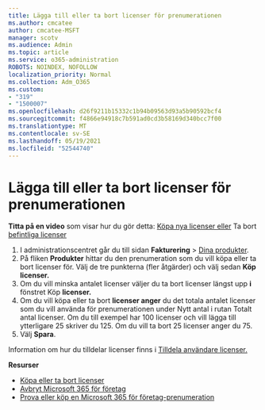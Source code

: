 ```yaml
---
title: Lägga till eller ta bort licenser för prenumerationen
ms.author: cmcatee
author: cmcatee-MSFT
manager: scotv
ms.audience: Admin
ms.topic: article
ms.service: o365-administration
ROBOTS: NOINDEX, NOFOLLOW
localization_priority: Normal
ms.collection: Adm_O365
ms.custom:
- "319"
- "1500007"
ms.openlocfilehash: d26f9211b15332c1b94b09563d93a5b90592bcf4
ms.sourcegitcommit: f4866e94918c7b591ad0cd3b58169d340bcc7f00
ms.translationtype: MT
ms.contentlocale: sv-SE
ms.lasthandoff: 05/19/2021
ms.locfileid: "52544740"
---
```

# <a name="add-or-remove-licenses-for-your-subscription"></a>Lägga till eller ta bort licenser för prenumerationen

**Titta på en video** som visar hur du gör detta: [Köpa nya licenser eller](https://go.microsoft.com/fwlink/p/?linkid=2154857) Ta bort [befintliga licenser](https://go.microsoft.com/fwlink/p/?linkid=2154938)

1. I administrationscentret går du till sidan **Fakturering** > [Dina produkter](https://go.microsoft.com/fwlink/p/?linkid=842054).
2. På fliken **Produkter** hittar du den prenumeration som du vill köpa eller ta bort licenser för. Välj de tre punkterna (fler åtgärder) och välj sedan **Köp licenser.**
3. Om du vill minska antalet licenser väljer du ta bort licenser längst upp **i** fönstret Köp **licenser.**
4. Om du vill köpa eller ta  bort **licenser anger** du det totala antalet licenser som du vill använda för prenumerationen under Nytt antal i rutan Totalt antal licenser. Om du till exempel har 100 licenser och vill lägga till ytterligare 25 skriver du 125. Om du vill ta bort 25 licenser anger du 75.
5. Välj **Spara**.

Information om hur du tilldelar licenser finns i [Tilldela användare licenser.](/microsoft-365/admin/manage/assign-licenses-to-users)

**Resurser**
  
- [Köpa eller ta bort licenser](/microsoft-365/commerce/licenses/buy-licenses)
- [Avbryt Microsoft 365 för företag](/microsoft-365/commerce/subscriptions/cancel-your-subscription)
- [Prova eller köp en Microsoft 365 för företag-prenumeration](/microsoft-365/commerce/try-or-buy-microsoft-365)